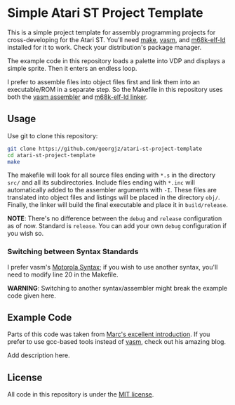 # Simple Atari ST Project Template

This is a simple project template for assembly programming projects for cross-developing for the Atari ST. You'll need [make][3], [vasm][1], and [m68k-elf-ld][2] installed for it to work. Check your distribution's package manager.

The example code in this repository loads a palette into VDP and displays a simple sprite. Then it enters an endless loop.

I prefer to assemble files into object files first and link them into an executable/ROM in a separate step. So the Makefile in this repository uses both the [vasm assembler][1] and [m68k-elf-ld linker][2].


## Usage 

Use git to clone this repository:

```bash
git clone https://github.com/georgjz/atari-st-project-template
cd atari-st-project-template
make
```

The makefile will look for all source files ending with `*.s` in the directory `src/` and all its subdirectories. Include files ending with `*.inc` will automatically added to the assembler arguments with `-I`. These files are translated into object files and listings will be placed in the directory `obj/`. Finally, the linker will build the final executable and place it in `build/release`.

**NOTE**: There's no difference between the `debug` and `release` configuration as of now. Standard is `release`. You can add your own `debug` configuration if you wish so.

### Switching between Syntax Standards

I prefer vasm's [Motorola Syntax][4]; if you wish to use another syntax, you'll need to modify line 20 in the Makefile.

**WARNING**: Switching to another syntax/assembler might break the example code given here.

## Example Code 

Parts of this code was taken from [Marc's excellent introduction][7]. If you prefer to use gcc-based tools instead of [vasm][1], check out his amazing blog. 

Add description here.

## License 

All code in this repository is under the [MIT license][6].

[1]: http://sun.hasenbraten.de/vasm/
[2]: https://linux.die.net/man/1/m68k-linux-gnu-ld
[3]: https://www.gnu.org/software/make/
[4]: http://sun.hasenbraten.de/vasm/release/vasm.html
[5]: https://www.reaktor.com/blog/crash-course-to-amiga-assembly-programming/
[6]: https://opensource.org/licenses/MIT
[7]: https://darkdust.net/writings/megadrive/initializing